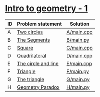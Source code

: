 # [Intro to geometry - 1](https://www.e-olymp.com/ru/contests/8947)



| ID | Problem statement                                                              | Solution                 |
|----|--------------------------------------------------------------------------------|--------------------------|
| A  | [Two circles](https://www.e-olymp.com/en/contests/8947/problems/77331)         | [A/main.cpp](A/main.cpp) |
| B  | [The Segments](https://www.e-olymp.com/en/contests/8947/problems/77332)        | [B/main.py](B/main.py)   |
| C  | [Square](https://www.e-olymp.com/en/contests/8947/problems/77333)              | [C/main.cpp](C/main.cpp) |
| D  | [Quadrilateral](https://www.e-olymp.com/en/contests/8947/problems/77334)       | [D/main.cpp](D/main.cpp) |
| E  | [The circle and line](https://www.e-olymp.com/ru/contests/8947/problems/77335) | [E/main.cpp](E/main.cpp) |
| F  | [Triangle](https://www.e-olymp.com/en/contests/8947/problems/77336)            | [F/main.py](F/main.py)   |
| G  | [The triangle](https://www.e-olymp.com/en/contests/8947/problems/77337)        | [G/main.py](G/main.py)   |
| H  | [Geometry Paradox](https://www.e-olymp.com/en/contests/8947/problems/77338)    | [H/main.py](H/main.py)   |

